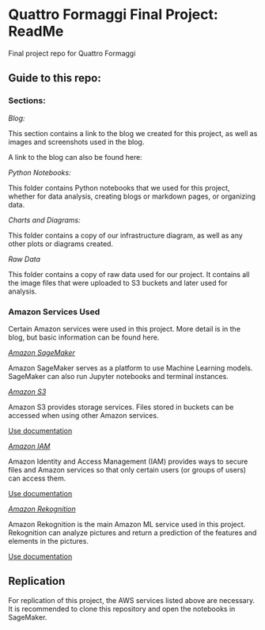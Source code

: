 # Quattro Formaggi Final Project: ReadMe
Final project repo for Quattro Formaggi

## Guide to this repo:

### Sections:

*Blog:*

This section contains a link to the blog we created for this project, as well as images and screenshots used in the blog.

A link to the blog can also be found here:

*Python Notebooks:*

This folder contains Python notebooks that we used for this project, whether for data analysis, creating blogs or markdown pages, or organizing data.

*Charts and Diagrams:*

This folder contains a copy of our infrastructure diagram, as well as any other plots or diagrams created.

*Raw Data*

This folder contains a copy of raw data used for our project. It contains all the image files that were uploaded to S3 buckets and later used for analysis.

### Amazon Services Used

Certain Amazon services were used in this project. More detail is in the blog, but basic information can be found here.

*[Amazon SageMaker](https://docs.aws.amazon.com/sagemaker/?id=docs_gateway)*

Amazon SageMaker serves as a platform to use Machine Learning models. SageMaker can also run Jupyter notebooks and terminal instances.

*[Amazon S3](https://docs.aws.amazon.com/s3/index.html)*

Amazon S3 provides storage services. Files stored in buckets can be accessed when using other Amazon services.

[Use documentation](https://docs.aws.amazon.com/s3/index.html)

*[Amazon IAM](https://docs.aws.amazon.com/iam/?id=docs_gateway)*

Amazon Identity and Access Management (IAM) provides ways to secure files and Amazon services so that only certain users (or groups of users) can access them.

[Use documentation](https://docs.aws.amazon.com/IAM/latest/UserGuide/introduction.html)

*[Amazon Rekognition](https://docs.aws.amazon.com/rekognition/?id=docs_gateway)*

Amazon Rekognition is the main Amazon ML service used in this project. Rekognition can analyze pictures and return a prediction of the features and elements in the pictures. 

[Use documentation](https://docs.aws.amazon.com/rekognition/latest/dg/getting-started.html)

## **Replication**

For replication of this project, the AWS services listed above are necessary. It is recommended to clone this repository and open the notebooks in SageMaker.
